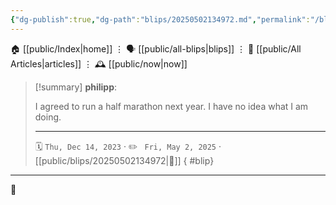 ```yaml
---
{"dg-publish":true,"dg-path":"blips/20250502134972.md","permalink":"/blips/20250502134972/","title":"philipp on Threads @ 2023-12-14"}
---
```



<div class="transclusion internal-embed is-loaded"><div class="markdown-embed">




🏠 [[public/Index\|home]]  ⋮ 🗣️ [[public/all-blips\|blips]] ⋮  📝 [[public/All Articles\|articles]]  ⋮ 🕰️ [[public/now\|now]]


</div></div>


> [!summary] **philipp**:
>
> I agreed to run a half marathon next year. I have no idea what I am doing.
> - - -
>
> 🗓️ <code>Thu, Dec 14, 2023</code>  · ✏️ <code> Fri, May 2, 2025</code>  · [[public/blips/20250502134972\|🔗]]
{ #blip}


- - -

 👾
